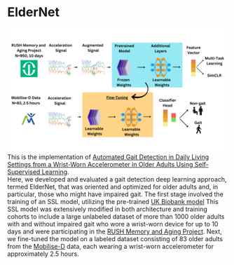 # ElderNet
![ElderNet PipeLine](/imgs/ElderNetPipeline.png)    
This is the implementation of [Automated Gait Detection in Daily Living Settings from a Wrist-Worn Accelerometer in Older Adults Using Self-Supervised Learning](https://www.researchsquare.com/article/rs-4102403/v1).  
Here, we developed and evaluated a gait detection deep learning approach, termed ElderNet, that was oriented and optimized for older adults and, in particular, those who might have impaired gait. The first stage involved the training of an SSL model, utilizing the pre-trained [UK Biobank model](https://arxiv.org/abs/2206.02909)
This SSL model was extensively modified in both architecture and training cohorts to include a large unlabeled dataset of more than 1000 older adults with and without impaired gait who wore a wrist-worn device for up to 10 days and were participating in the [RUSH Memory and Aging Project](https://www.radc.rush.edu/home.htm;jsessionid=B4B2994C88E8AC9ED3737F576F1BE36E). Next, we fine-tuned the model on a labeled dataset consisting of 83 older adults from the [Mobilise-D](https://mobilise-d.eu/) data, each wearing a wrist-worn accelerometer for approximately 2.5 hours. 
